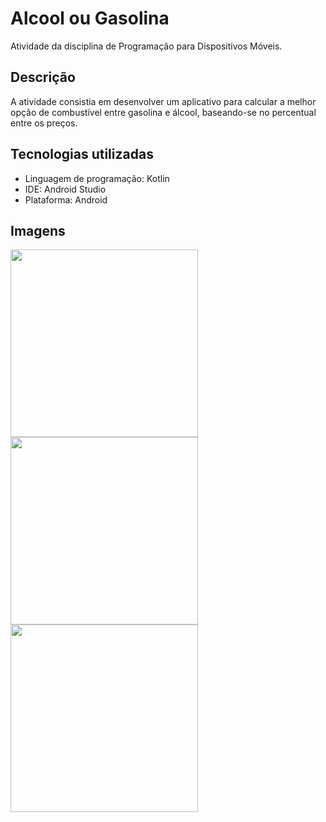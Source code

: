 # Alcool ou Gasolina

Atividade da disciplina de Programação para Dispositivos Móveis.

## Descrição

A atividade consistia em desenvolver um aplicativo para calcular a melhor opção de combustível entre gasolina e álcool, baseando-se no percentual entre os preços.

## Tecnologias utilizadas

- Linguagem de programação: Kotlin
- IDE: Android Studio
- Plataforma: Android

## Imagens
<div style="display:flex; flex-wrap:wrap;">
  <img src="https://user-images.githubusercontent.com/74067292/234162609-924f5904-832a-4647-bd71-84e08db87759.png" alt="" width="300" height="auto" style="margin-right: 10px;">
  <img src="https://user-images.githubusercontent.com/74067292/234162708-2b850d69-0ad2-4b6f-b49b-78e397c73a30.png" alt="" width="300" height="auto" style="margin-right: 10px;">
  <img src="https://user-images.githubusercontent.com/74067292/234162759-9fad9e6e-0b7b-4a7b-8496-bd5ba0497cc0.png" alt="" width="300" height="auto" style="margin-right: 10px;">
</div>
